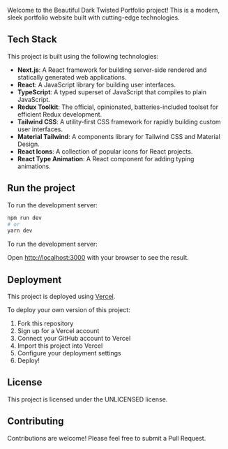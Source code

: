 Welcome to the Beautiful Dark Twisted Portfolio project! This is a modern, sleek portfolio website built with cutting-edge technologies.

## Tech Stack

This project is built using the following technologies:

- **Next.js**: A React framework for building server-side rendered and statically generated web applications.
- **React**: A JavaScript library for building user interfaces.
- **TypeScript**: A typed superset of JavaScript that compiles to plain JavaScript.
- **Redux Toolkit**: The official, opinionated, batteries-included toolset for efficient Redux development.
- **Tailwind CSS**: A utility-first CSS framework for rapidly building custom user interfaces.
- **Material Tailwind**: A components library for Tailwind CSS and Material Design.
- **React Icons**: A collection of popular icons for React projects.
- **React Type Animation**: A React component for adding typing animations.

## Run the project

To run the development server:

```bash
npm run dev
# or
yarn dev
```

To run the development server:

Open [http://localhost:3000](http://localhost:3000) with your browser to see the result.

## Deployment

This project is deployed using [Vercel](https://vercel.com/).

To deploy your own version of this project:

1. Fork this repository
2. Sign up for a Vercel account
3. Connect your GitHub account to Vercel
4. Import this project into Vercel
5. Configure your deployment settings
6. Deploy!

## License

This project is licensed under the UNLICENSED license.

## Contributing

Contributions are welcome! Please feel free to submit a Pull Request.